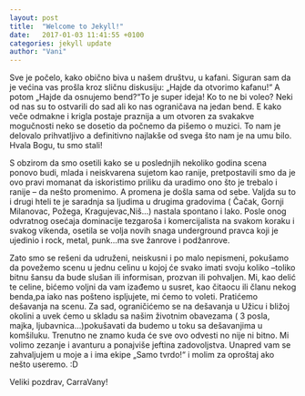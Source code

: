 ```yaml
---
layout: post
title:  "Welcome to Jekyll!"
date:   2017-01-03 11:41:55 +0100
categories: jekyll update
author: "Vani"
---
```

Sve je počelo, kako obično biva u našem društvu, u kafani. Siguran sam da je većina vas prošla kroz
sličnu diskusiju: „Hajde da otvorimo kafanu!“ A potom „Hajde da osnujemo bend?“To je super ideja! Ko
to ne bi voleo? Neki od nas su to ostvarili do sad ali ko nas ograničava na jedan bend. E kako veče
odmakne i krigla postaje praznija a um otvoren za svakakve mogučnosti neko se dosetio da počnemo
da pišemo o muzici. To nam je delovalo prihvatljivo a definitivno najlakše od svega što nam je na umu
bilo. Hvala Bogu, tu smo stali!

S obzirom da smo osetili kako se u poslednjih nekoliko godina scena ponovo budi, mlada i neiskvarena
sujetom kao ranije, pretpostavili smo da je ovo pravi momanat da iskoristimo priliku da uradimo ono
što je trebalo i ranije – da nešto promenimo. A promena je došla sama od sebe. Valjda su to i drugi hteli
te je saradnja sa ljudima u drugima gradovima ( Čačak, Gornji Milanovac, Požega, Kragujevac,Niš...)
nastala spontano i lako. Posle onog odvratnog osećaja dominacije tezgaroša i komercijalista na svakom
koraku i svakog vikenda, osetila se volja novih snaga underground pravca koji je ujedinio i rock, metal,
punk...ma sve žanrove i podžanrove.

Zato smo se rešeni da udruženi, neiskusni i po malo nepismeni, pokušamo da povežemo scenu u jednu
celinu u kojoj će svako imati svoju koliko –toliko bitnu šansu da bude slušan ili informisan, prozvan ili
pohvaljen. Mi, kao delić te celine, bićemo voljni da vam izađemo u susret, kao čitaocu ili članu nekog
benda,pa iako nas pošteno ispljujete, mi ćemo to voleti. Pratićemo dešavanja na scenu. Za sad,
ograničićemo se na dešavanja u Užicu i bližoj okolini a uvek ćemo u skladu sa našim životnim
obavezama ( 3 posla, majka, ljubavnica...)pokušavati da budemo u toku sa dešavanjima u komšiluku.
Trenutno ne znamo kuda će sve ovo odvesti no nije ni bitno. Mi volimo zezanje i avanturu a ponajviše
jeftina zadovoljstva. Unapred vam se zahvaljujem u moje a i ima ekipe „Samo tvrdo!“ i molim za
oproštaj ako nešto useremo. :D

Veliki pozdrav, CarraVany!